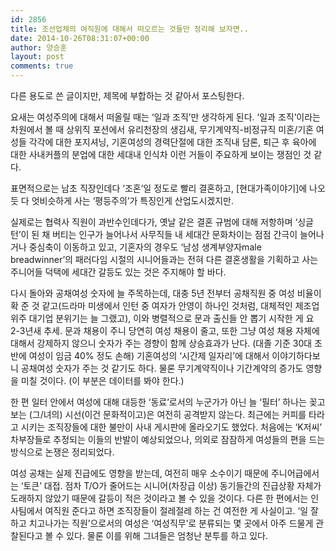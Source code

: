 ```yaml
---
id: 2856
title: 조선업체의 여직원에 대해서 떠오르는 것들만 정리해 보자면..
date: 2014-10-26T08:31:07+00:00
author: 양승훈
layout: post
comments: true
---
```

다른 용도로 쓴 글이지만, 제목에 부합하는 것 같아서 포스팅한다.

요새는 여성주의에 대해서 떠올릴 때는 &#8216;일과 조직&#8217;만 생각하게 된다. &#8216;일과 조직&#8217;이라는 차원에서 볼 때 상위직 포션에서 유리천장의 생김새, 무기계약직-비정규직 미혼/기혼 여성들 각각에 대한 포지셔닝, 기혼여성의 경력단절에 대한 조직내 담론, 퇴근 후 육아에 대한 사내커플의 분업에 대한 세대내 인식차 이런 거들이 주요하게 보이는 쟁점인 것 같다.

표면적으로는 남초 직장인데다 &#8216;조혼&#8217;일 정도로 빨리 결혼하고, [현대가족이야기]에 나오듯 다 엇비슷하게 사는 &#8216;평등주의&#8217;가 특징인게 산업도시겠지만.

실제로는 협력사 직원이 과반수인데다가, 옛날 같은 결혼 규범에 대해 저항하며 &#8216;싱글턴&#8217;이 된 채 버티는 인구가 늘어나서 사무직들 내 세대간 문화차이는 점점 간극이 늘어나거나 중심축이 이동하고 있고, 기혼자의 경우도 &#8216;남성 생계부양자male breadwinner&#8217;의 패러다임 시절의 시니어들과는 전혀 다른 결혼생활을 기획하고 사는 주니어들 덕택에 세대간 갈등도 있는 것은 주지해야 할 바다.

다시 돌아와 공채여성 숫자에 늘 주목하는데, 대충 5년 전부터 공채직원 중 여성 비율이 확 준 것 같고(드라마 미생에서 인턴 중 여자가 안영이 하나인 것처럼, 대체적인 제조업 위주 대기업 분위기는 늘 그랬고), 이와 병렬적으로 문과 출신들 안 뽑기 시작한 게 요 2-3년새 추세. 문과 채용이 주니 당연히 여성 채용이 줄고, 또한 그냥 여성 채용 자체에 대해서 강제하지 않으니 숫자가 주는 경향이 함께 상승효과가 난다. (대졸 기준 30대 초반에 여성이 임금 40% 정도 손해) 기혼여성의 &#8216;시간제 일자리&#8217;에 대해서 이야기하다보니 공채여성 숫자가 주는 것 같기도 하다. 물론 무기계약직이나 기간계약의 증가도 영향을 미칠 것이다. (이 부분은 데이터를 봐야 한다.)

한 편 일터 안에서 여성에 대해 대등한 &#8216;동료&#8217;로서의 누군가가 아닌 늘 &#8216;필터&#8217; 하나는 꽂고 보는 (그/녀의) 시선(이건 문화적이고)은 여전히 공격받지 않는다. 최근에는 커피를 타라고 시키는 조직장들에 대한 불만이 사내 게시판에 올라오기도 했었다. 처음에는 &#8216;K저씨&#8217; 차부장들로 추정되는 이들의 반발이 예상되었으나, 의외로 잠잠하게 여성들의 편을 드는 방식으로 논쟁은 정리되었다.

여성 공채는 실제 진급에도 영향을 받는데, 여전히 매우 소수이기 때문에 주니어급에서는 &#8216;토큰&#8217; 대접. 점차 T/O가 줄어드는 시니어(차장급 이상) 동기들간의 진급상황 자체가 도래하지 않았기 때문에 갈등이 적은 것이라고 볼 수 있을 것이다. 다른 한 편에서는 인사팀에서 여직원 준다고 하면 조직장들이 절레절레 하는 건 여전한 게 사실이고. &#8216;일 잘하고 치고나가는 직원&#8217;으로서의 여성은 &#8216;여성직무&#8217;로 분류되는 몇 곳에서 아주 드물게 관찰된다고 볼 수 있다. 물론 이를 위해 그녀들은 엄청난 분투를 하고 있다.